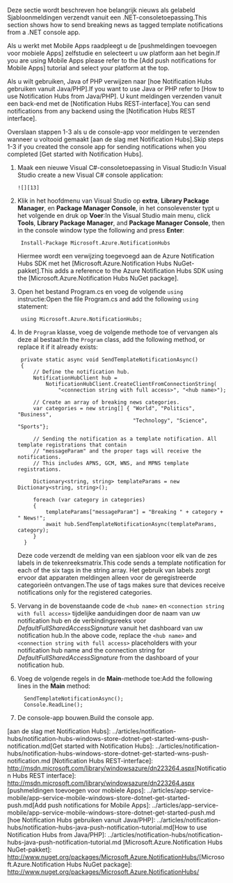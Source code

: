 
<span data-ttu-id="07531-101">Deze sectie wordt beschreven hoe belangrijk nieuws als gelabeld Sjabloonmeldingen verzendt vanuit een .NET-consoletoepassing.</span><span class="sxs-lookup"><span data-stu-id="07531-101">This section shows how to send breaking news as tagged template notifications from a .NET console app.</span></span>

<span data-ttu-id="07531-102">Als u werkt met Mobile Apps raadpleegt u de [pushmeldingen toevoegen voor mobiele Apps] zelfstudie en selecteert u uw platform aan het begin.</span><span class="sxs-lookup"><span data-stu-id="07531-102">If you are using Mobile Apps please refer to the [Add push notifications for Mobile Apps] tutorial and select your platform at the top.</span></span>

<span data-ttu-id="07531-103">Als u wilt gebruiken, Java of PHP verwijzen naar [hoe Notification Hubs gebruiken vanuit Java/PHP].</span><span class="sxs-lookup"><span data-stu-id="07531-103">If you want to use Java or PHP refer to [How to use Notification Hubs from Java/PHP].</span></span> <span data-ttu-id="07531-104">U kunt meldingen verzenden vanuit een back-end met de [Notification Hubs REST-interface].</span><span class="sxs-lookup"><span data-stu-id="07531-104">You can send notifications from any backend using the [Notification Hubs REST interface].</span></span>

<span data-ttu-id="07531-105">Overslaan stappen 1-3 als u de console-app voor meldingen te verzenden wanneer u voltooid gemaakt [aan de slag met Notification Hubs].</span><span class="sxs-lookup"><span data-stu-id="07531-105">Skip steps 1-3 if you created the console app for sending notifications when you completed [Get started with Notification Hubs].</span></span>

1. <span data-ttu-id="07531-106">Maak een nieuwe Visual C#-consoletoepassing in Visual Studio:</span><span class="sxs-lookup"><span data-stu-id="07531-106">In Visual Studio create a new Visual C# console application:</span></span>
   
       ![][13]
2. <span data-ttu-id="07531-107">Klik in het hoofdmenu van Visual Studio op **extra**, **Library Package Manager**, en **Package Manager Console**, in het consolevenster typt u het volgende en druk op  **Voer**:</span><span class="sxs-lookup"><span data-stu-id="07531-107">In the Visual Studio main menu, click **Tools**, **Library Package Manager**, and **Package Manager Console**, then in the console window type the  following and press **Enter**:</span></span>
   
        Install-Package Microsoft.Azure.NotificationHubs
   
    <span data-ttu-id="07531-108">Hiermee wordt een verwijzing toegevoegd aan de Azure Notification Hubs SDK met het [Microsoft.Azure.Notification Hubs NuGet-pakket].</span><span class="sxs-lookup"><span data-stu-id="07531-108">This adds a reference to the Azure Notification Hubs SDK using the [Microsoft.Azure.Notification Hubs NuGet package].</span></span>
3. <span data-ttu-id="07531-109">Open het bestand Program.cs en voeg de volgende `using` instructie:</span><span class="sxs-lookup"><span data-stu-id="07531-109">Open the file Program.cs and add the following `using` statement:</span></span>
   
        using Microsoft.Azure.NotificationHubs;
4. <span data-ttu-id="07531-110">In de `Program` klasse, voeg de volgende methode toe of vervangen als deze al bestaat:</span><span class="sxs-lookup"><span data-stu-id="07531-110">In the `Program` class, add the following method, or replace it if it already exists:</span></span>
   
        private static async void SendTemplateNotificationAsync()
        {
            // Define the notification hub.
            NotificationHubClient hub =
                NotificationHubClient.CreateClientFromConnectionString(
                    "<connection string with full access>", "<hub name>");
   
            // Create an array of breaking news categories.
            var categories = new string[] { "World", "Politics", "Business",
                                            "Technology", "Science", "Sports"};
   
            // Sending the notification as a template notification. All template registrations that contain
            // "messageParam" and the proper tags will receive the notifications.
            // This includes APNS, GCM, WNS, and MPNS template registrations.
   
            Dictionary<string, string> templateParams = new Dictionary<string, string>();
   
            foreach (var category in categories)
            {
                templateParams["messageParam"] = "Breaking " + category + " News!";
                await hub.SendTemplateNotificationAsync(templateParams, category);
            }
         }
   
    <span data-ttu-id="07531-111">Deze code verzendt de melding van een sjabloon voor elk van de zes labels in de tekenreeksmatrix.</span><span class="sxs-lookup"><span data-stu-id="07531-111">This code sends a template notification for each of the six tags in the string array.</span></span> <span data-ttu-id="07531-112">Het gebruik van labels zorgt ervoor dat apparaten meldingen alleen voor de geregistreerde categorieën ontvangen.</span><span class="sxs-lookup"><span data-stu-id="07531-112">The use of tags makes sure that devices receive notifications only for the registered categories.</span></span>
5. <span data-ttu-id="07531-113">Vervang in de bovenstaande code de `<hub name>` en `<connection string with full access>` tijdelijke aanduidingen door de naam van uw notification hub en de verbindingsreeks voor *DefaultFullSharedAccessSignature* vanuit het dashboard van uw notification hub.</span><span class="sxs-lookup"><span data-stu-id="07531-113">In the above code, replace the `<hub name>` and `<connection string with full access>` placeholders with your notification hub name and the connection  string for *DefaultFullSharedAccessSignature* from the dashboard of your notification hub.</span></span>
6. <span data-ttu-id="07531-114">Voeg de volgende regels in de **Main**-methode toe:</span><span class="sxs-lookup"><span data-stu-id="07531-114">Add the following lines in the **Main** method:</span></span>
   
         SendTemplateNotificationAsync();
         Console.ReadLine();
7. <span data-ttu-id="07531-115">De console-app bouwen.</span><span class="sxs-lookup"><span data-stu-id="07531-115">Build the console app.</span></span>

<!-- Images. -->
[13]: ./media/notification-hubs-back-end/notification-hub-create-console-app.png

<!-- URLs. -->
<span data-ttu-id="07531-116">[aan de slag met Notification Hubs]: ../articles/notification-hubs/notification-hubs-windows-store-dotnet-get-started-wns-push-notification.md</span><span class="sxs-lookup"><span data-stu-id="07531-116">[Get started with Notification Hubs]: ../articles/notification-hubs/notification-hubs-windows-store-dotnet-get-started-wns-push-notification.md</span></span>
<span data-ttu-id="07531-117">[Notification Hubs REST-interface]: http://msdn.microsoft.com/library/windowsazure/dn223264.aspx</span><span class="sxs-lookup"><span data-stu-id="07531-117">[Notification Hubs REST interface]: http://msdn.microsoft.com/library/windowsazure/dn223264.aspx</span></span>
<span data-ttu-id="07531-118">[pushmeldingen toevoegen voor mobiele Apps]: ../articles/app-service-mobile/app-service-mobile-windows-store-dotnet-get-started-push.md</span><span class="sxs-lookup"><span data-stu-id="07531-118">[Add push notifications for Mobile Apps]: ../articles/app-service-mobile/app-service-mobile-windows-store-dotnet-get-started-push.md</span></span>
<span data-ttu-id="07531-119">[hoe Notification Hubs gebruiken vanuit Java/PHP]: ../articles/notification-hubs/notification-hubs-java-push-notification-tutorial.md</span><span class="sxs-lookup"><span data-stu-id="07531-119">[How to use Notification Hubs from Java/PHP]: ../articles/notification-hubs/notification-hubs-java-push-notification-tutorial.md</span></span>
<span data-ttu-id="07531-120">[Microsoft.Azure.Notification Hubs NuGet-pakket]: http://www.nuget.org/packages/Microsoft.Azure.NotificationHubs/</span><span class="sxs-lookup"><span data-stu-id="07531-120">[Microsoft.Azure.Notification Hubs NuGet package]: http://www.nuget.org/packages/Microsoft.Azure.NotificationHubs/</span></span>
